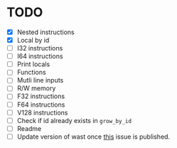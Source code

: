 # TODO

- [x] Nested instructions
- [x] Local by id
- [ ] I32 instructions
- [ ] I64 instructions
- [ ] Print locals
- [ ] Functions
- [ ] Mutli line inputs
- [ ] R/W memory
- [ ] F32 instructions
- [ ] F64 instructions
- [ ] V128 instructions
- [ ] Check if id already exists in `grow_by_id`
- [ ] Readme
- [ ] Update version of wast once [this](https://github.com/bytecodealliance/wasm-tools/issues/1156) issue is published.
